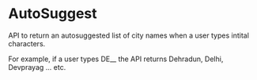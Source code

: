 # AutoSuggest

API to return an autosuggested list of city names when a user types intital characters.

For example, if a user types DE__ the API returns Dehradun, Delhi, Devprayag ... etc.

